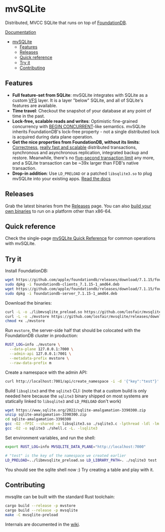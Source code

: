 # mvSQLite

Distributed, MVCC SQLite that runs on top of [FoundationDB](https://github.com/apple/foundationdb).

[Documentation](https://github.com/losfair/mvsqlite/wiki/)

- [mvSQLite](#mvsqlite)
  - [Features](#features)
  - [Releases](#releases)
  - [Quick reference](#quick-reference)
  - [Try it](#try-it)
  - [Contributing](#contributing)

## Features

- **Full feature-set from SQLite**: mvSQLite integrates with SQLite as a custom [VFS](https://www.sqlite.org/vfs.html) layer. It is a layer "below" SQLite, and all of SQLite's features are available.
- **Time travel**: Checkout the snapshot of your database at any point of time in the past.
- **Lock-free, scalable reads and writes**: Optimistic fine-grained concurrency with [BEGIN CONCURRENT](https://www.sqlite.org/cgi/src/doc/begin-concurrent/doc/begin_concurrent.md)-like semantics. mvSQLite inherits FoundationDB's lock-free property - not a single distributed lock is acquired during data plane operation.
- **Get the nice properties from FoundationDB, without its limits**: [Correctness](https://apple.github.io/foundationdb/testing.html), [really fast and scalable](https://apple.github.io/foundationdb/performance.html) distributed transactions, synchronous and asynchronous replication, integrated backup and restore. Meanwhile, there's no [five-second transaction limit](https://apple.github.io/foundationdb/known-limitations.html) any more, and a SQLite transaction can be ~39x larger than FDB's native transaction.
- **Drop-in addition**: Use `LD_PRELOAD` or a patched `libsqlite3.so` to plug mvSQLite into your existing apps. [Read the docs](https://github.com/losfair/mvsqlite/wiki/Integration)

## Releases

Grab the latest binaries from the [Releases](https://github.com/losfair/mvsqlite/releases) page. You can also [build your own binaries](#contributing) to run on a platform other than x86-64.

## Quick reference

Check the single-page [mvSQLite Quick Reference](https://blob.univalent.net/mvsqlite-quick-reference-v0-2.pdf) for common operations with mvSQLite.

## Try it

Install FoundationDB:

```bash
wget https://github.com/apple/foundationdb/releases/download/7.1.15/foundationdb-clients_7.1.15-1_amd64.deb
sudo dpkg -i foundationdb-clients_7.1.15-1_amd64.deb
wget https://github.com/apple/foundationdb/releases/download/7.1.15/foundationdb-server_7.1.15-1_amd64.deb
sudo dpkg -i foundationdb-server_7.1.15-1_amd64.deb
```

Download the binaries:

```bash
curl -L -o ./libmvsqlite_preload.so https://github.com/losfair/mvsqlite/releases/download/v0.2.1/libmvsqlite_preload.so
curl -L -o ./mvstore https://github.com/losfair/mvsqlite/releases/download/v0.2.1/mvstore
chmod +x ./mvstore
```

Run `mvstore`, the server-side half that should be colocated with the FoundationDB cluster in production:

```bash
RUST_LOG=info ./mvstore \
  --data-plane 127.0.0.1:7000 \
  --admin-api 127.0.0.1:7001 \
  --metadata-prefix mvstore \
  --raw-data-prefix m
```

Create a namespace with the admin API:

```bash
curl http://localhost:7001/api/create_namespace -i -d '{"key":"test"}'
```

Build `libsqlite3` and the `sqlite3` CLI: (note that a custom build is only needed here because the `sqlite3` binary shipped on most systems are statically linked to `libsqlite3` and `LD_PRELOAD` don't work)

```bash
wget https://www.sqlite.org/2022/sqlite-amalgamation-3390300.zip
unzip sqlite-amalgamation-3390300.zip
cd sqlite-amalgamation-3390300
gcc -O2 -fPIC --shared -o libsqlite3.so ./sqlite3.c -lpthread -ldl -lm
gcc -O2 -o sqlite3 ./shell.c -L. -lsqlite3
```

Set environment variables, and run the shell:

```bash
export RUST_LOG=info MVSQLITE_DATA_PLANE="http://localhost:7000"

# "test" is the key of the namespace we created earlier
LD_PRELOAD=../libmvsqlite_preload.so LD_LIBRARY_PATH=. ./sqlite3 test
```

You should see the sqlite shell now :) Try creating a table and play with it.

## Contributing

mvsqlite can be built with the standard Rust toolchain:

```bash
cargo build --release -p mvstore
cargo build --release -p mvsqlite
make -C mvsqlite-preload
```

Internals are documented in the [wiki](https://github.com/losfair/mvsqlite/wiki).
